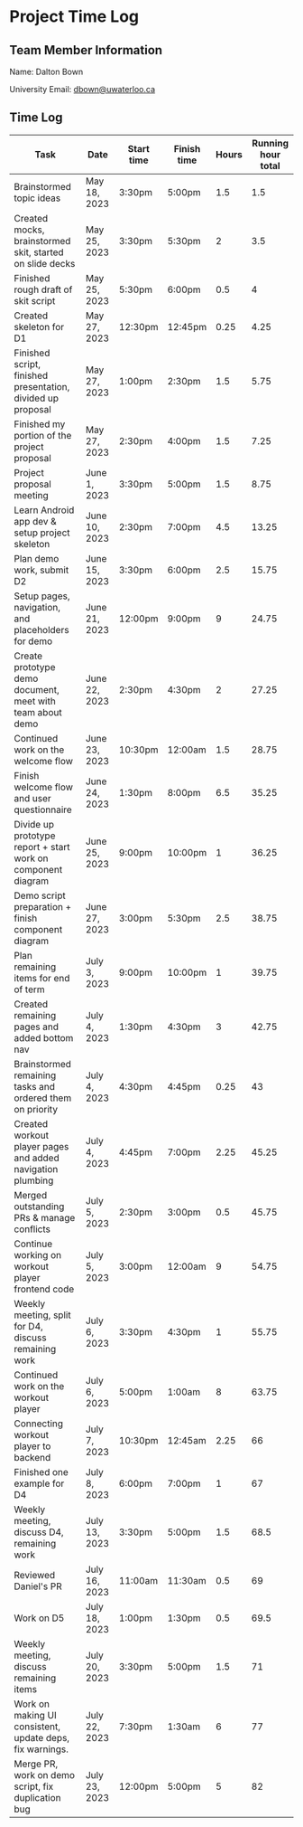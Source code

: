 # Project Time Log

## Team Member Information

Name: Dalton Bown

University Email: <dbown@uwaterloo.ca>

## Time Log

| Task                                                         | Date          | Start time | Finish time | Hours | Running hour total |
|--------------------------------------------------------------|---------------|------------|-------------|-------|--------------------|
| Brainstormed topic ideas                                     | May 18, 2023  | 3:30pm     | 5:00pm      | 1.5   | 1.5                |
| Created mocks, brainstormed skit, started on slide decks     | May 25, 2023  | 3:30pm     | 5:30pm      | 2     | 3.5                |
| Finished rough draft of skit script                          | May 25, 2023  | 5:30pm     | 6:00pm      | 0.5   | 4                  |
| Created skeleton for D1                                      | May 27, 2023  | 12:30pm    | 12:45pm     | 0.25  | 4.25               |
| Finished script, finished presentation, divided up proposal  | May 27, 2023  | 1:00pm     | 2:30pm      | 1.5   | 5.75               |
| Finished my portion of the project proposal                  | May 27, 2023  | 2:30pm     | 4:00pm      | 1.5   | 7.25               |
| Project proposal meeting                                     | June 1, 2023  | 3:30pm     | 5:00pm      | 1.5   | 8.75               |
| Learn Android app dev & setup project skeleton               | June 10, 2023 | 2:30pm     | 7:00pm      | 4.5   | 13.25              |
| Plan demo work, submit D2                                    | June 15, 2023 | 3:30pm     | 6:00pm      | 2.5   | 15.75              |
| Setup pages, navigation, and placeholders for demo           | June 21, 2023 | 12:00pm    | 9:00pm      | 9     | 24.75              |
| Create prototype demo document, meet with team about demo    | June 22, 2023 | 2:30pm     | 4:30pm      | 2     | 27.25              |
| Continued work on the welcome flow                           | June 23, 2023 | 10:30pm    | 12:00am     | 1.5   | 28.75              |
| Finish welcome flow and user questionnaire                   | June 24, 2023 | 1:30pm     | 8:00pm      | 6.5   | 35.25              |
| Divide up prototype report + start work on component diagram | June 25, 2023 | 9:00pm     | 10:00pm     | 1     | 36.25              |
| Demo script preparation + finish component diagram           | June 27, 2023 | 3:00pm     | 5:30pm      | 2.5   | 38.75              |
| Plan remaining items for end of term                         | July 3, 2023  | 9:00pm     | 10:00pm     | 1     | 39.75              |
| Created remaining pages and added bottom nav                 | July 4, 2023  | 1:30pm     | 4:30pm      | 3     | 42.75              |
| Brainstormed remaining tasks and ordered them on priority    | July 4, 2023  | 4:30pm     | 4:45pm      | 0.25  | 43                 |
| Created workout player pages and added navigation plumbing   | July 4, 2023  | 4:45pm     | 7:00pm      | 2.25  | 45.25              |
| Merged outstanding PRs & manage conflicts                    | July 5, 2023  | 2:30pm     | 3:00pm      | 0.5   | 45.75              |
| Continue working on workout player frontend code             | July 5, 2023  | 3:00pm     | 12:00am     | 9     | 54.75              |
| Weekly meeting, split for D4, discuss remaining work         | July 6, 2023  | 3:30pm     | 4:30pm      | 1     | 55.75              |
| Continued work on the workout player                         | July 6, 2023  | 5:00pm     | 1:00am      | 8     | 63.75              |
| Connecting workout player to backend                         | July 7, 2023  | 10:30pm    | 12:45am     | 2.25  | 66                 |
| Finished one example for D4                                  | July 8, 2023  | 6:00pm     | 7:00pm      | 1     | 67                 |
| Weekly meeting, discuss D4, remaining work                   | July 13, 2023 | 3:30pm     | 5:00pm      | 1.5   | 68.5               |
| Reviewed Daniel's PR                                         | July 16, 2023 | 11:00am    | 11:30am     | 0.5   | 69                 |
| Work on D5                                                   | July 18, 2023 | 1:00pm     | 1:30pm      | 0.5   | 69.5               |
| Weekly meeting, discuss remaining items                      | July 20, 2023 | 3:30pm     | 5:00pm      | 1.5   | 71                 |
| Work on making UI consistent, update deps, fix warnings.     | July 22, 2023 | 7:30pm     | 1:30am      | 6     | 77                 |
| Merge PR, work on demo script, fix duplication bug           | July 23, 2023 | 12:00pm    | 5:00pm      | 5     | 82                 |